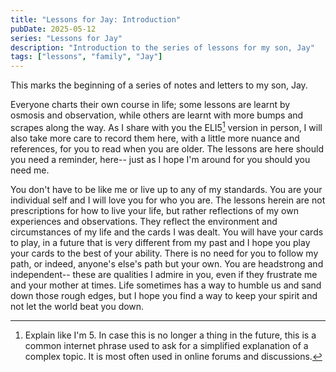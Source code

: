 ```yaml
---
title: "Lessons for Jay: Introduction"
pubDate: 2025-05-12
series: "Lessons for Jay"
description: "Introduction to the series of lessons for my son, Jay"
tags: ["lessons", "family", "Jay"]
---
```


This marks the beginning of a series of notes and letters to my son, Jay.

Everyone charts their own course in life; some lessons are learnt by osmosis
and observation, while
others are learnt with more bumps and scrapes along the way. As I share with
you the ELI5[^eli] version in person, I will also take more care to record them here,
with a little more nuance and references, for you to read when you are
older. The lessons are here should you need a reminder, here-- just as I hope
I'm around for you should you need me.

You don't have to be like me or live up to any of my standards. You are your individual
self and I will love you for who you are. The lessons herein are not prescriptions
for how to live your life, but rather reflections of my own experiences and
observations. They reflect the environment and circumstances of my life and the
cards I was dealt. You will have your cards to play, in a future that is very
different from my past and I hope you play your cards to the best of your ability.
There is no need for you to follow my path, or indeed, anyone's else's path but your own.
You are headstrong and independent-- these are qualities I admire in you, even if they
frustrate me and your mother at times. Life sometimes has a way to humble us and
sand down those rough edges, but I hope you find a way to keep your spirit and
not let the world beat you down.

[^eli]: Explain like I'm 5. In case this is no longer a thing in the future, this is a
        common internet phrase used to ask for a simplified explanation of a complex
        topic. It is most often used in online forums and discussions.
